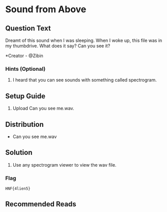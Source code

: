 # Sound from Above

## Question Text

Dreamt of this sound when I was sleeping. When I woke up, this file was in my thumbdrive. What does it say? Can you see it?

*Creator - @Zibin

### Hints (Optional)
1. I heard that you can see sounds with something called spectrogram.


## Setup Guide
1. Upload Can you see me.wav.

## Distribution
- Can you see me.wav

## Solution
1. Use any spectrogram viewer to view the wav file.

### Flag
`HNF{4lien5}`

## Recommended Reads
